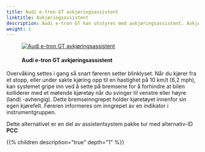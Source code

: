 ```yaml
---
title: Audi e-tron GT avkjøringsassistent
linktitle: Avkjøringsassistent
description: Audi e-tron GT kan utstyres med avkjøringsassistent. Avkjøringsassistenten overvåker kjørefeltet med møtende trafikk ved hjelp av radarsensorer, frontkamera og, i enkelte modeller, en laserskanner.
weight: 1
---
```


<!-- markdownlint-disable MD033 -->
<figure>
    <a href="https://media.electrichasgoneaudi.net/multimedia/models/e-tron/technology/drivingassistance/turnassist/turnassist.jpg">
        <img src="https://media.electrichasgoneaudi.net/multimedia/models/e-tron/technology/drivingassistance/turnassist/turnassists.jpg"
        alt="Audi e-tron GT avkjøringsassistent" title="Audi e-tron GT avkjøringsassistent">
    </a>
    <figcaption><h4>Audi e-tron GT avkjøringsassistent</h4></figcaption>
</figure>


Overvåking settes i gang så snart føreren setter blinklyset. Når du kjører fra et stopp, eller under sakte kjøring opp til en hastighet på 10 km/t (6,2 mph), kan systemet gripe inn ved å sette på bremsene for å forhindre at bilen kolliderer med et møtende kjøretøy når du svinger til venstre eller høyre (land) -avhengig). Dette bremseinngrepet holder kjøretøyet innenfor sin egen kjørefelt. Føreren informeres om inngrepet av en indikator i instrumentgruppen.

Dette alternativet er en del av assistentsystem pakke tur med alternativ-ID **PCC**

{{% children description="true" depth="1" %}}
